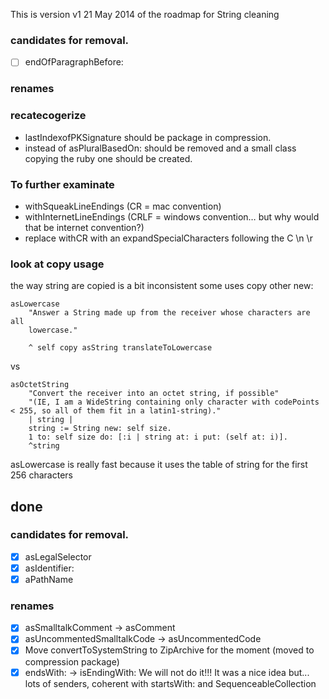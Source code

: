 This is version v1 21 May 2014 of the roadmap for String cleaning

### candidates for removal.
* [ ] endOfParagraphBefore:

### renames

### recatecogerize
* lastIndexofPKSignature should be package in compression.
* instead of asPluralBasedOn: should be removed and a small class copying the ruby one should be created.

### To further examinate

- withSqueakLineEndings (CR = mac convention)
- withInternetLineEndings (CRLF = windows convention… but why would that be internet convention?)
- replace withCR with an expandSpecialCharacters following the C \n \r

### look at copy usage

the way string are copied is a bit inconsistent some uses copy other new:

	asLowercase
		"Answer a String made up from the receiver whose characters are all 
		lowercase."
	
		^ self copy asString translateToLowercase

vs

	asOctetString
		"Convert the receiver into an octet string, if possible"
		"(IE, I am a WideString containing only character with codePoints < 255, so all of them fit in a latin1-string)."
		| string |
		string := String new: self size.
		1 to: self size do: [:i | string at: i put: (self at: i)].
		^string


asLowercase is really fast because it uses the table of string for the first 256 characters



## done

### candidates for removal.

* [X] asLegalSelector
* [X] asIdentifier:
* [X] aPathName

### renames

* [X] asSmalltalkComment -> asComment
* [X] asUncommentedSmalltalkCode -> asUncommentedCode
* [X] Move convertToSystemString to ZipArchive for the moment (moved to compression package)
* [X] endsWith: -> isEndingWith: We will not do it!!! It was a nice idea but...  lots of senders, coherent with startsWith: and SequenceableCollection
